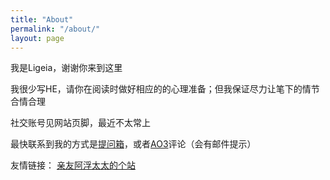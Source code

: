```yaml
---
title: "About"
permalink: "/about/"
layout: page
---
```

我是Ligeia，谢谢你来到这里

我很少写HE，请你在阅读时做好相应的的心理准备；但我保证尽力让笔下的情节合情合理

社交账号见网站页脚，最近不太常上

最快联系到我的方式是[提问箱](https://marshmallow-qa.com/ligeia_li)，或者[AO3](https://archiveofourown.org/users/Ligeia13/)评论（会有邮件提示）

友情链接：
[亲友阿浮太太的个站](https://coococola.home.blog/)

